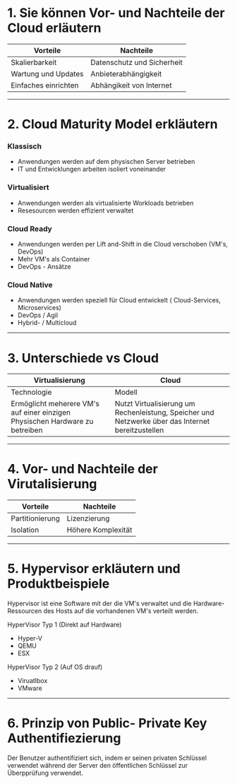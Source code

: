 # 1. Sie können Vor- und Nachteile der Cloud erläutern

| Vorteile             | Nachteile                  |
| -------------------- | -------------------------- |
| Skalierbarkeit       | Datenschutz und Sicherheit |
| Wartung und Updates  | Anbieterabhängigkeit       |
| Einfaches einrichten | Abhängikeit von Internet   |

---
# 2. Cloud Maturity Model erkläutern

### Klassisch
- Anwendungen werden auf dem physischen Server betrieben
- IT und Entwicklungen arbeiten isoliert voneinander

### Virtualisiert
- Anwendungen werden als virtualisierte Workloads betrieben
- Resesourcen werden effizient verwaltet

### Cloud Ready
- Anwendungen werden per Lift and-Shift in die Cloud verschoben (VM's, DevOps)
- Mehr VM's als Container
- DevOps - Ansätze

### Cloud Native
- Anwendungen werden speziell für Cloud entwickelt ( Cloud-Services, Microservices)
- DevOps / Agil
- Hybrid- / Multicloud

---

# 3. Unterschiede vs Cloud

| Virtualisierung                                                              | Cloud                                                                                             |
| ---------------------------------------------------------------------------- | ------------------------------------------------------------------------------------------------- |
| Technologie                                                                  | Modell                                                                                            |
| Ermöglicht meherere VM's auf einer einzigen Physischen Hardware zu betreiben | Nutzt Virtualisierung um Rechenleistung, Speicher und Netzwerke über das Internet bereitzustellen |

---
# 4. Vor-  und Nachteile der Virutalisierung
| Vorteile        | Nachteile          |
| --------------- | ------------------ |
| Partitionierung | Lizenzierung       |
| Isolation       | Höhere Komplexität |

---
# 5. Hypervisor erkläutern und Produktbeispiele

Hypervisor ist eine Software mit der die VM's verwaltet und die Hardware-Ressourcen des Hosts auf die vorhandenen VM's verteilt werden.

HyperVisor Typ 1 (Direkt auf Hardware)
- Hyper-V
- QEMU
- ESX

HyperVisor Typ 2 (Auf OS drauf)
- Viruatlbox
- VMware

---
# 6. Prinzip von Public- Private Key Authentifiezierung

Der Benutzer authentifiziert sich, indem er seinen privaten Schlüssel verwendet während der Server den öffentlichen Schlüssel zur Überpprüfung verwendet.


